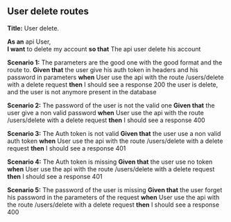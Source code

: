 ## User delete routes

**Title:** User delete.  

**As an** api User,  
**I want** to delete my account
**so that** The api user delete his account

**Scenario 1:** The parameters are the good one with the good format and the route to.
**Given that** the user give his auth token in headers and his password in parameters
**when** User use the api with the route /users/delete with a delete request
**then** I should see a response 200 the user is delete, and the user is not anymore present in the database

**Scenario 2:** The password of the user is not the valid one
**Given that** the user give a non valid password
**when** User use the api with the route /users/delete with a delete request
**then** I should see a response 400

**Scenario 3:** The Auth token is not valid
**Given that** the user use a non valid auth token
**when** User use the api with the route /users/delete with a delete request
**then** I should see a response 401

**Scenario 4:** The Auth token is missing
**Given that** the user use no token
**when** User use the api with the route /users/delete with a delete request
**then** I should see a response 401

**Scenario 5:** The password of the user is missing
**Given that** the user forget his password in the parameters of the request
**when** User use the api with the route /users/delete with a delete request
**then** I should see a response 400